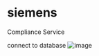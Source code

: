# siemens
Compliance Service

connect to database
![image](https://user-images.githubusercontent.com/106481991/173718329-21861102-a84b-4109-a4dd-6b015baa1b6b.png)
